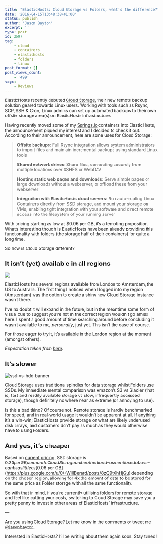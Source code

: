 ```yaml
---
title: "ElasticHosts: Cloud Storage vs Folders, what's the difference?"
date: '2016-04-15T13:48:38+01:00'
status: publish
author: 'Jason Bayton'
excerpt: ''
type: post
id: 2697
tag:
    - cloud
    - containers
    - elastichosts
    - folders
    - linux
post_format: []
post_views_count:
    - '499'
tags:
    - Reviews
---
```

ElasticHosts recently debuted [Cloud Storage](https://www.elastichosts.com/blog/elastichosts-launches-linux-friendly-cloud-storage/), their new remote backup solution geared towards Linux users. Working with tools such as Rsync, SCP, SSH &amp; Cron, Linux admins can set up automated backups to their own offsite storage area(s) on ElasticHosts infrastructure.

Having recently moved some of my [Springs.io](/2016/02/springs-io-review-16/) containers into ElasticHosts, the announcement piqued my interest and I decided to check it out. According to their announcement, here are some uses for Cloud Storage:

> **Offsite backups**: Full Rsync integration allows system administrators to import files and maintain incremental backups using standard Linux tools
> 
> **Shared network drives**: Share files, connecting securely from multiple locations over SSHFS or WebDAV
> 
> **Hosting static web pages and downloads**: Serve simple pages or large downloads without a webserver, or offload these from your webserver
> 
> **Integration with ElasticHosts cloud servers**: Run auto-scaling Linux Containers directly from SSD storage, and mount your storage on VMs, enabling tight integration with your software and direct remote access into the filesystem of your running server

With pricing starting as low as $0.06 per GB, it’s a tempting proposition. What’s interesting though is ElasticHosts have been already providing this functionality with folders (the storage half of their containers) for quite a long time.

So how is Cloud Storage different?

It isn’t (yet) available in all regions
---------------------------------------

![](https://bucket.bayton.uk-lon1.upcloudobjects.com/uploads/2016/04/exprel-1.png)

ElasticHosts has several regions available from London to Amsterdam, the US to Australia. The first thing I noticed when I logged into my region (Amsterdam) was the option to create a shiny new Cloud Storage instance wasn’t there.

I’ve no doubt it will expand in the future, but in the meantime some form of visual cue to suggest you’re not in the correct region wouldn’t go amiss here. I spent a good amount of time searching around before concluding it wasn’t available to me, *personally*, just yet. This isn’t the case of course.

For those eager to try it, it’s available in the London region at the moment (amongst others).

*Expectation taken from [here](https://www.elastichosts.com/blog/getting-started-with-the-elastichosts-cloud-storage/).*

It’s slower
-----------

![ssd-vs-hdd-banner](https://bucket.bayton.uk-lon1.upcloudobjects.com/uploads/2016/04/ssd-vs-hdd-banner.png)

Cloud Storage uses traditional spindles for data storage whilst Folders use SSDs. My immediate mental comparison was Amazon’s S3 vs Glacier (that is, fast and readily available storage vs slow, infrequently accessed storage), though definitely no where near as extreme (or annoying to use).

Is this a bad thing? Of course not. Remote storage is hardly benchmarked for speed, and in real-world usage it wouldn’t be apparent at all. If anything it’s a win-win; ElasticHosts provide storage on what are likely underused disk arrays, and customers don’t pay as much as they would otherwise have to using Folders.

And yes, it’s cheaper
---------------------

Based on [current pricing](https://www.elastichosts.co.uk/blog/pricing-information/), SSD storage is $0.25 per GB per month. Cloud Storage on the other hand – as mentioned above – can be as little as [$0.06 per GB](https://plus.google.com/u/0/+WillBerard/posts/8zQ9tXhHjGu) depending on the chosen region, allowing for 4x the amount of data to be stored for the same price as Folder storage with all the same functionality.

So with that in mind, if you’re currently utilising folders for remote storage and feel like cutting your costs, switching to Cloud Storage may save you a pretty penny to invest in other areas of ElasticHosts’ infrastructure.

—

Are you using Cloud Storage? Let me know in the comments or tweet me [@jasonbayton](//twitter.com/jasonbayton).

Interested in ElasticHosts? I’ll be writing about them again soon. Stay tuned!